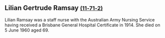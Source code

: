 ## Lilian Gertrude Ramsay <small>[(11‑71‑2)](https://brisbane.discovereverafter.com/profile/31961833 "Go to Memorial Information" )</small>

Lilian Ramsay was a staff nurse with the Australian Army Nursing Service having received a Brisbane General Hospital Certificate in 1914. She died on 5 June 1960 aged 69.

